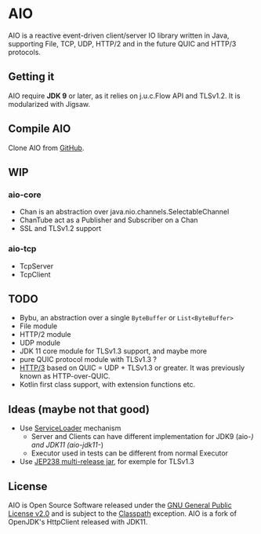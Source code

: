 # AIO
AIO is a reactive event-driven client/server IO library written in Java, supporting File, TCP, UDP, HTTP/2 and in the future QUIC and HTTP/3 protocols.

## Getting it
AIO require **JDK 9** or later, as it relies on j.u.c.Flow API and TLSv1.2. It is modularized with Jigsaw.

## Compile AIO
Clone AIO from [GitHub](https://github.com/pull-vert/aio).

## WIP
### aio-core
* Chan is an abstraction over java.nio.channels.SelectableChannel
* ChanTube act as a Publisher and Subscriber on a Chan
* SSL and TLSv1.2 support

### aio-tcp
* TcpServer
* TcpClient

## TODO
* Bybu, an abstraction over a single ```ByteBuffer``` or ```List<ByteBuffer>```
* File module
* HTTP/2 module
* UDP module
* JDK 11 core module for TLSv1.3 support, and maybe more
* pure QUIC protocol module with TLSv1.3 ?
* [HTTP/3](https://quicwg.org/base-drafts/draft-ietf-quic-http.html) based on QUIC = UDP + TLSv1.3 or greater. It was previously known as HTTP-over-QUIC.
* Kotlin first class support, with extension functions etc.

## Ideas (maybe not that good)
* Use [ServiceLoader](https://docs.oracle.com/javase/9/docs/api/java/util/ServiceLoader.html) mechanism
  * Server and Clients can have different implementation for JDK9 (aio-*) and JDK11 (aio-jdk11-*) 
  * Executor used in tests can be different from normal Executor
* Use [JEP238 multi-release jar](http://openjdk.java.net/jeps/238), for exemple for TLSv1.3

## License
AIO is Open Source Software released under the [GNU General Public License v2.0](https://www.gnu.org/licenses/gpl-2.0.html) and is subject to the [Classpath](https://www.gnu.org/software/classpath/license.html) exception.
AIO is a fork of OpenJDK's HttpClient released with JDK11.
